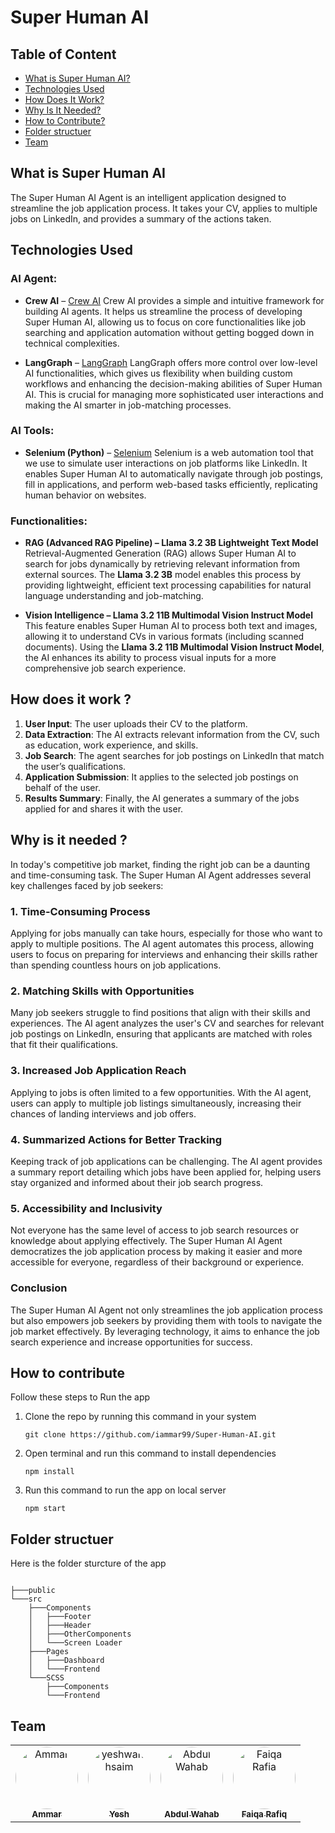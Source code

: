 # Super Human AI

## Table of Content

- [What is Super Human AI?](#what-is-super-human-ai)
- [Technologies Used](#technologies-used)
- [How Does It Work?](#how-does-it-work)
- [Why Is It Needed?](#why-is-it-needed)
- [How to Contribute?](#how-to-contribute)
- [Folder structuer](#folder-structuer)
- [Team](#team)
  


## What is Super Human AI


The Super Human AI Agent is an intelligent application designed to streamline the job application process. It takes your CV, applies to multiple jobs on LinkedIn, and provides a summary of the actions taken.


## Technologies Used

### AI Agent:
- **Crew AI** – [Crew AI](https://www.crewai.com/)
  Crew AI provides a simple and intuitive framework for building AI agents. It helps us streamline the process of developing Super Human AI, allowing us to focus on core functionalities like job searching and application automation without getting bogged down in technical complexities.

- **LangGraph** – [LangGraph](https://www.langchain.com/langgraph)
  LangGraph offers more control over low-level AI functionalities, which gives us flexibility when building custom workflows and enhancing the decision-making abilities of Super Human AI. This is crucial for managing more sophisticated user interactions and making the AI smarter in job-matching processes.

### AI Tools:
- **Selenium (Python)** – [Selenium](https://www.selenium.dev/)
  Selenium is a web automation tool that we use to simulate user interactions on job platforms like LinkedIn. It enables Super Human AI to automatically navigate through job postings, fill in applications, and perform web-based tasks efficiently, replicating human behavior on websites.

### Functionalities:
- **RAG (Advanced RAG Pipeline) – Llama 3.2 3B Lightweight Text Model**
  Retrieval-Augmented Generation (RAG) allows Super Human AI to search for jobs dynamically by retrieving relevant information from external sources. The **Llama 3.2 3B** model enables this process by providing lightweight, efficient text processing capabilities for natural language understanding and job-matching.

- **Vision Intelligence – Llama 3.2 11B Multimodal Vision Instruct Model**
  This feature enables Super Human AI to process both text and images, allowing it to understand CVs in various formats (including scanned documents). Using the **Llama 3.2 11B Multimodal Vision Instruct Model**, the AI enhances its ability to process visual inputs for a more comprehensive job search experience.



## How does it work ?


1. **User Input**: The user uploads their CV to the platform.
2. **Data Extraction**: The AI extracts relevant information from the CV, such as education, work experience, and skills.
3. **Job Search**: The agent searches for job postings on LinkedIn that match the user’s qualifications.
4. **Application Submission**: It applies to the selected job postings on behalf of the user.
5. **Results Summary**: Finally, the AI generates a summary of the jobs applied for and shares it with the user.



## Why is it needed ?


In today's competitive job market, finding the right job can be a daunting and time-consuming task. The Super Human AI Agent addresses several key challenges faced by job seekers:

### 1. **Time-Consuming Process**
Applying for jobs manually can take hours, especially for those who want to apply to multiple positions. The AI agent automates this process, allowing users to focus on preparing for interviews and enhancing their skills rather than spending countless hours on job applications.

### 2. **Matching Skills with Opportunities**
Many job seekers struggle to find positions that align with their skills and experiences. The AI agent analyzes the user's CV and searches for relevant job postings on LinkedIn, ensuring that applicants are matched with roles that fit their qualifications.

### 3. **Increased Job Application Reach**
Applying to jobs is often limited to a few opportunities. With the AI agent, users can apply to multiple job listings simultaneously, increasing their chances of landing interviews and job offers.

### 4. **Summarized Actions for Better Tracking**
Keeping track of job applications can be challenging. The AI agent provides a summary report detailing which jobs have been applied for, helping users stay organized and informed about their job search progress.

### 5. **Accessibility and Inclusivity**
Not everyone has the same level of access to job search resources or knowledge about applying effectively. The Super Human AI Agent democratizes the job application process by making it easier and more accessible for everyone, regardless of their background or experience.

### Conclusion
The Super Human AI Agent not only streamlines the job application process but also empowers job seekers by providing them with tools to navigate the job market effectively. By leveraging technology, it aims to enhance the job search experience and increase opportunities for success.



## How to contribute


Follow these steps to Run the app

1. Clone the repo by running this command in your system

    ```
    git clone https://github.com/iammar99/Super-Human-AI.git
    ```
2. Open terminal and run this command to install dependencies 

    ```
    npm install
    ```
3. Run this command to run the app on local server
    ```
    npm start
    ```




## Folder structuer

Here is the folder sturcture of the app

```

├───public
└───src
    ├───Components
    │   ├───Footer
    │   ├───Header
    │   ├───OtherComponents
    │   └───Screen Loader
    ├───Pages
    │   ├───Dashboard
    │   └───Frontend
    └───SCSS
        ├───Components
        └───Frontend
```


## Team 


<table align="center">
    <tbody>
        <tr>
            <td align="center">
                <a href="https://github.com/Ahmadjajja">
                    <img src="https://avatars.githubusercontent.com/iammar99" width="100px" style="border-radius:50%;" alt="Ammar"/>
                    <br />
                    <sub><b>Ammar</b></sub>
                </a> 
            </td>
            <td align="center">
                <a href="https://github.com/Ahmadjajja">
                    <img src="https://avatars.githubusercontent.com/yeshwanthsaim" width="100px" style="border-radius:50%;" alt="yeshwanthsaim"/>
                    <br />
                    <sub><b>Yesh</b></sub>
                </a> 
            </td>
            <td align="center">
                <a href="https://github.com/wahaabb">
                    <img src="https://avatars.githubusercontent.com/wahaabb" width="100px" style="border-radius:50%;" alt="Abdul Wahab"/>
                    <br />
                    <sub><b>Abdul Wahab</b></sub>
                </a> 
            </td>
            <td align="center">
                <a href="https://github.com/fai2a">
                    <img src="https://avatars.githubusercontent.com/fai2a" width="100px" style="border-radius:50%;" alt="Faiqa Rafia"/>
                    <br />
                    <sub><b>Faiqa Rafiq</b></sub>
                </a> 
            </td>
        </tr> 
    </tbody>
</table>




